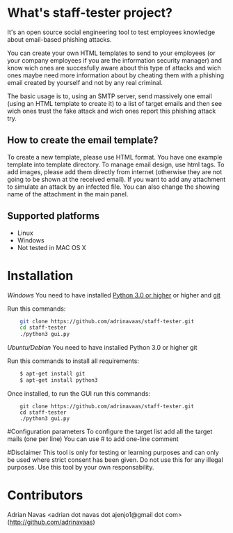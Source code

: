 # What's staff-tester project?
It's an open source social engineering tool to test employees knowledge about email-based phishing attacks.

You can create your own HTML templates to send to your employees (or your company employees if you are the information security manager) and know wich ones are succesfully aware about this type of attacks and wich ones maybe need more information about by cheating them with a phishing email created by yourself and not by any real criminal.

The basic usage is to, using an SMTP server, send massively one email (using an HTML template to create it) to a list of target emails and then see wich ones trust the fake attack and wich ones report this phishing attack try.

## How to create the email template?
To create a new template, please use HTML format. You have one example template into template directory.
To manage email design, use html tags.
To add images, please add them directly from internet (otherwise they are not going to be shown at the received email).
If you want to add any attachment to simulate an attack by an infected file. You can also change the showing name of the attachment in the main panel.

## Supported platforms
* Linux
* Windows
* Not tested in MAC OS X

# Installation

*Windows*
You need to have installed [Python 3.0 or higher](https://www.python.org/ftp/python/3.7.1/Python-3.7.1.tar.xz) or higher and [git](https://code.google.com/p/msysgit/downloads/list)

Run this commands:
```bash
	git clone https://github.com/adrinavaas/staff-tester.git
	cd staff-tester
	./python3 gui.py
```

*Ubuntu/Debian*
You need to have installed Python 3.0 or higher git


Run this commands to install all requirements:
```bash
	$ apt-get install git
	$ apt-get install python3
```
Once installed, to run the GUI run this commands:
```
	git clone https://github.com/adrinavaas/staff-tester.git
	cd staff-tester
	./python3 gui.py
```

#Configuration parameters
To configure the target list add all the target mails (one per line)
You can use # to add one-line comment


#Disclaimer
This tool is only for testing or learning purposes and can only be used where strict consent has been given. Do not use this for any illegal purposes.
Use this tool by your own responsability.

# Contributors
Adrian Navas <adrian dot navas dot ajenjo1@gmail dot com> (http://github.com/adrinavaas)
